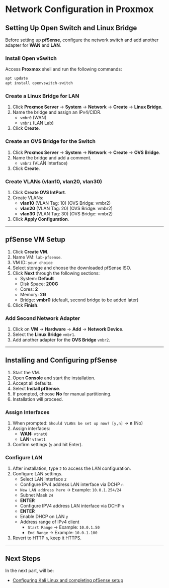 # Network Configuration in Proxmox

## Setting Up Open Switch and Linux Bridge
Before setting up **pfSense**, configure the network switch and add another adapter for **WAN** and **LAN**.

### Install Open vSwitch
Access **Proxmox** shell and run the following commands:
```sh
apt update
apt install openvswitch-switch
```

### Create a Linux Bridge for LAN
1. Click **Proxmox Server** → **System** → **Network** → **Create** → **Linux Bridge**.
2. Name the bridge and assign an IPv4/CIDR.
	- `vmbr0` (WAN)
	- `vmbr1` (LAN Lab)
3. Click **Create**.

### Create an OVS Bridge for the Switch
1. Click **Proxmox Server** → **System** → **Network** → **Create** → **OVS Bridge**.
2. Name the bridge and add a comment.
      - `vmbr2` (VLAN Interface)
3. Click **Create**.

### Create VLANs (vlan10, vlan20, vlan30)
1. Click **Create OVS IntPort**.
2. Create VLANs:
	- **vlan10** (VLAN Tag: 10) (OVS Bridge: vmbr2)
	- **vlan20** (VLAN Tag: 20) (OVS Bridge: vmbr2)
	- **vlan30** (VLAN Tag: 30) (OVS Bridge: vmbr2)
3. Click **Apply Configuration**.

---
## pfSense VM Setup
1. Click **Create VM**.
2. Name VM: `lab-pfsense`.
3. VM ID: `your choice`
4. Select storage and choose the downloaded pfSense ISO.
5. Click **Next** through the following sections:
	- System: **Default**
	- Disk Space: **200G**
	- Cores: **2**
	- Memory: **2G**
	- Bridge: **vmbr0** (default, second bridge to be added later)
6. Click **Finish**.

### Add Second Network Adapter
1. Click on **VM** → **Hardware** → **Add** → **Network Device**.
2. Select the **Linux Bridge** `vmbr1`.
3. Add another adapter for the **OVS Bridge** `vmbr2`.

---
## Installing and Configuring pfSense
1. Start the VM.
2. Open **Console** and start the installation.
3. Accept all defaults.
4. Select **Install pfSense**.
5. If prompted, choose **No** for manual partitioning.
6. Installation will proceed.

### Assign Interfaces
1. When prompted: `Should VLANs be set up now? [y,n]` → **n** (No)
2. Assign interfaces:
	- **WAN:** `vtnet0`
	- **LAN:** `vtnet1`
3. Confirm settings (`y` and hit Enter).

### Configure LAN
1. After installation, type `2` to access the LAN configuration.
2. Configure LAN settings.
	- Select LAN interface `2`
	- Configure IPv4 address LAN interface via DCHP `n`
	- `New LAN address here` → Example: `10.0.1.254/24`
	- Subnet Mask `24`
	- **ENTER**
	- Configure IPV4 address LAN interface via DCHP `n`
	- **ENTER**
	- Enable DHCP on LAN `y`
	- Address range of IPv4 client
		- `Start Range` → Example: `10.0.1.50`
        - `End Range` → Example: `10.0.1.100`
3. Revert to HTTP `n`, keep it HTTPS.

---
## Next Steps
In the next part, will be:
- [Configuring Kali Linux and completing pfSense setup](https://github.com/Timothy-Mc/Home-Lab-Documentation/blob/main/docs/red-team-labs/02-kali-pfsense-configuration.md)
